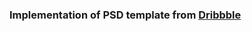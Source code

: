 ### Implementation of PSD template from [Dribbble](https://dribbble.com/shots/3746258-Discovery-One-page-website-psd-template)
